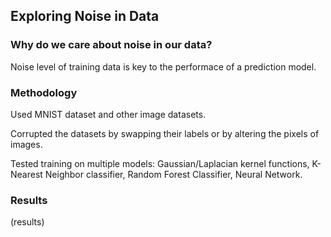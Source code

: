 ## Exploring Noise in Data

### Why do we care about noise in our data?

Noise level of training data is key to the performace of a prediction model.

### Methodology

Used MNIST dataset and other image datasets.

Corrupted the datasets by swapping their labels or by altering the pixels of images.

Tested training on multiple models: Gaussian/Laplacian kernel functions, K-Nearest Neighbor classifier, Random Forest Classifier, Neural Network.

### Results

(results)
